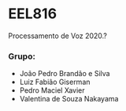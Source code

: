 # EEL816
Processamento de Voz 2020.?

### Grupo:
- João Pedro Brandão e Silva
- Luiz Fabião Giserman
- Pedro Maciel Xavier
- Valentina de Souza Nakayama
